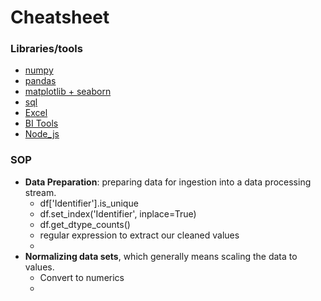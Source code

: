 # Cheatsheet

### Libraries/tools
- [numpy](https://github.com/dhirajmahato/Cheatsheet/blob/ca0b7c087938ed5e03d129c1d3baaecbdbea7ab2/01_numpy.md)
- [pandas](https://github.com/dhirajmahato/Cheatsheet/blob/864610f2be5cd86fdbf310e85297b305d0d89cc4/02_pandas.md)
- [matplotlib + seaborn](https://github.com/dhirajmahato/Cheatsheet/blob/32569b979673f6365cbad520cbbb1185e7dec09c/03_Matplotlib%2BSeaborn.md)
- [sql](https://github.com/dhirajmahato/Cheatsheet/blob/32569b979673f6365cbad520cbbb1185e7dec09c/04_SQL.md)
- [Excel](https://github.com/dhirajmahato/Cheatsheet/blob/32569b979673f6365cbad520cbbb1185e7dec09c/05_excel.md)
- [BI Tools](https://github.com/dhirajmahato/Cheatsheet/blob/32569b979673f6365cbad520cbbb1185e7dec09c/06_BI_Tools.md)
- [Node_js]()

### SOP
- **Data Preparation**: preparing data for ingestion into a data processing stream.
  - df['Identifier'].is_unique
  - df.set_index('Identifier', inplace=True)
  - df.get_dtype_counts()
  - regular expression to extract our cleaned values
  - 
- **Normalizing data sets**, which generally means scaling the data to values.
  - Convert to numerics 
  - 
